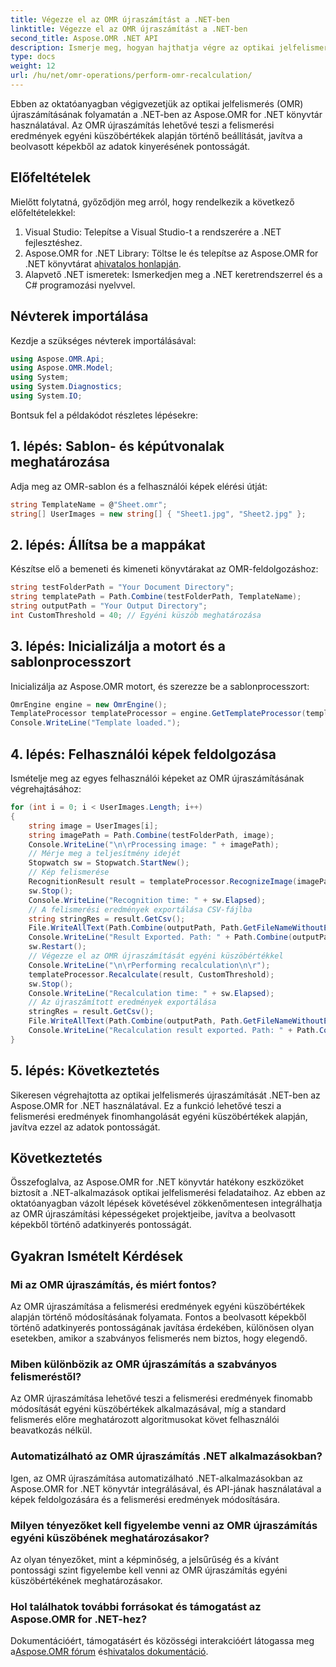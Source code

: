 ```yaml
---
title: Végezze el az OMR újraszámítást a .NET-ben
linktitle: Végezze el az OMR újraszámítást a .NET-ben
second_title: Aspose.OMR .NET API
description: Ismerje meg, hogyan hajthatja végre az optikai jelfelismerés újraszámítását .NET-ben az Aspose.OMR for .NET használatával. Növelje a beolvasott képek adatpontosságát!
type: docs
weight: 12
url: /hu/net/omr-operations/perform-omr-recalculation/
---
```

Ebben az oktatóanyagban végigvezetjük az optikai jelfelismerés (OMR) újraszámításának folyamatán a .NET-ben az Aspose.OMR for .NET könyvtár használatával. Az OMR újraszámítás lehetővé teszi a felismerési eredmények egyéni küszöbértékek alapján történő beállítását, javítva a beolvasott képekből az adatok kinyerésének pontosságát.
## Előfeltételek
Mielőtt folytatná, győződjön meg arról, hogy rendelkezik a következő előfeltételekkel:
1. Visual Studio: Telepítse a Visual Studio-t a rendszerére a .NET fejlesztéshez.
2.  Aspose.OMR for .NET Library: Töltse le és telepítse az Aspose.OMR for .NET könyvtárat a[hivatalos honlapján](https://releases.aspose.com/omr/net/).
3. Alapvető .NET ismeretek: Ismerkedjen meg a .NET keretrendszerrel és a C# programozási nyelvvel.
## Névterek importálása
Kezdje a szükséges névterek importálásával:
```csharp
using Aspose.OMR.Api;
using Aspose.OMR.Model;
using System;
using System.Diagnostics;
using System.IO;
```
Bontsuk fel a példakódot részletes lépésekre:
## 1. lépés: Sablon- és képútvonalak meghatározása
Adja meg az OMR-sablon és a felhasználói képek elérési útját:
```csharp
string TemplateName = @"Sheet.omr";
string[] UserImages = new string[] { "Sheet1.jpg", "Sheet2.jpg" };
```
## 2. lépés: Állítsa be a mappákat
Készítse elő a bemeneti és kimeneti könyvtárakat az OMR-feldolgozáshoz:
```csharp
string testFolderPath = "Your Document Directory";
string templatePath = Path.Combine(testFolderPath, TemplateName);
string outputPath = "Your Output Directory";
int CustomThreshold = 40; // Egyéni küszöb meghatározása
```
## 3. lépés: Inicializálja a motort és a sablonprocesszort
Inicializálja az Aspose.OMR motort, és szerezze be a sablonprocesszort:
```csharp
OmrEngine engine = new OmrEngine();
TemplateProcessor templateProcessor = engine.GetTemplateProcessor(templatePath);
Console.WriteLine("Template loaded.");
```
## 4. lépés: Felhasználói képek feldolgozása
Ismételje meg az egyes felhasználói képeket az OMR újraszámításának végrehajtásához:
```csharp
for (int i = 0; i < UserImages.Length; i++)
{
    string image = UserImages[i];
    string imagePath = Path.Combine(testFolderPath, image);
    Console.WriteLine("\n\rProcessing image: " + imagePath);
    // Mérje meg a teljesítmény idejét
    Stopwatch sw = Stopwatch.StartNew();
    // Kép felismerése
    RecognitionResult result = templateProcessor.RecognizeImage(imagePath);
    sw.Stop();
    Console.WriteLine("Recognition time: " + sw.Elapsed);
    // A felismerési eredmények exportálása CSV-fájlba
    string stringRes = result.GetCsv();
    File.WriteAllText(Path.Combine(outputPath, Path.GetFileNameWithoutExtension(image) + ".csv"), stringRes);
    Console.WriteLine("Result Exported. Path: " + Path.Combine(outputPath, Path.GetFileNameWithoutExtension(image) + ".csv"));
    sw.Restart();
    // Végezze el az OMR újraszámítását egyéni küszöbértékkel
    Console.WriteLine("\n\rPerforming recalculation\n\r");
    templateProcessor.Recalculate(result, CustomThreshold);
    sw.Stop();
    Console.WriteLine("Recalculation time: " + sw.Elapsed);
    // Az újraszámított eredmények exportálása
    stringRes = result.GetCsv();
    File.WriteAllText(Path.Combine(outputPath, Path.GetFileNameWithoutExtension(image) + "_Recalculated.csv"), stringRes);
    Console.WriteLine("Recalculation result exported. Path: " + Path.Combine(outputPath, Path.GetFileNameWithoutExtension(image) + "_Recalculated.csv"));
}
```
## 5. lépés: Következtetés
Sikeresen végrehajtotta az optikai jelfelismerés újraszámítását .NET-ben az Aspose.OMR for .NET használatával. Ez a funkció lehetővé teszi a felismerési eredmények finomhangolását egyéni küszöbértékek alapján, javítva ezzel az adatok pontosságát.
## Következtetés
Összefoglalva, az Aspose.OMR for .NET könyvtár hatékony eszközöket biztosít a .NET-alkalmazások optikai jelfelismerési feladataihoz. Az ebben az oktatóanyagban vázolt lépések követésével zökkenőmentesen integrálhatja az OMR újraszámítási képességeket projektjeibe, javítva a beolvasott képekből történő adatkinyerés pontosságát.
## Gyakran Ismételt Kérdések
### Mi az OMR újraszámítás, és miért fontos?
Az OMR újraszámítása a felismerési eredmények egyéni küszöbértékek alapján történő módosításának folyamata. Fontos a beolvasott képekből történő adatkinyerés pontosságának javítása érdekében, különösen olyan esetekben, amikor a szabványos felismerés nem biztos, hogy elegendő.
### Miben különbözik az OMR újraszámítás a szabványos felismeréstől?
Az OMR újraszámítása lehetővé teszi a felismerési eredmények finomabb módosítását egyéni küszöbértékek alkalmazásával, míg a standard felismerés előre meghatározott algoritmusokat követ felhasználói beavatkozás nélkül.
### Automatizálható az OMR újraszámítás .NET alkalmazásokban?
Igen, az OMR újraszámítása automatizálható .NET-alkalmazásokban az Aspose.OMR for .NET könyvtár integrálásával, és API-jának használatával a képek feldolgozására és a felismerési eredmények módosítására.
### Milyen tényezőket kell figyelembe venni az OMR újraszámítás egyéni küszöbének meghatározásakor?
Az olyan tényezőket, mint a képminőség, a jelsűrűség és a kívánt pontossági szint figyelembe kell venni az OMR újraszámítás egyéni küszöbértékének meghatározásakor.
### Hol találhatok további forrásokat és támogatást az Aspose.OMR for .NET-hez?
 Dokumentációért, támogatásért és közösségi interakcióért látogassa meg a[Aspose.OMR fórum](https://forum.aspose.com/c/omr/38) és[hivatalos dokumentáció](https://reference.aspose.com/omr/net/).